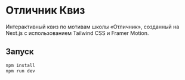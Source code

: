 # Отличник Квиз

Интерактивный квиз по мотивам школы «Отличник», созданный на Next.js с использованием Tailwind CSS и Framer Motion.

## Запуск

```bash
npm install
npm run dev
```